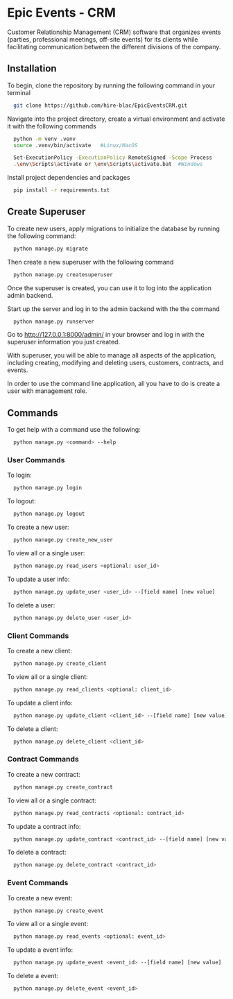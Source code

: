
# Epic Events - CRM

Customer Relationship Management (CRM) software that organizes events (parties, professional meetings,
off-site events) for its clients while facilitating communication between the different divisions of the
company.




## Installation
To begin, clone the repository by running the following command in your terminal

```bash
  git clone https://github.com/hire-blac/EpicEventsCRM.git
```
Navigate into the project directory, create a virtual environment and activate it with the following commands
```bash
  python -m venv .venv
  source .venv/bin/activate   #Linux/MacOS

  Set-ExecutionPolicy -ExecutionPolicy RemoteSigned -Scope Process
  .\env\Scripts\activate or \env\Scripts\activate.bat  #Windows
```
Install project dependencies and packages
```bash
  pip install -r requirements.txt
```

## Create Superuser
To create new users, apply migrations to initialize the database by running the following command:

```bash
  python manage.py migrate
```
Then create a new superuser with the following command

```bash
  python manage.py createsuperuser
```
Once the superuser is created, you can use it to log into the application admin backend.

Start up the server and log in to the admin backend with the the command

```bash
  python manage.py runserver
```
Go to http://127.0.0.1:8000/admin/ in your browser and log in with the superuser information you just created.

With superuser, you will be able to manage all aspects of the application, including creating, modifying and deleting users, customers, contracts, and events.

In order to use the command line application, all you have to do is create a user with management role.

## Commands
To get help with a command use the following: 

```bash
  python manage.py <command> --help
```

### User Commands
To login:

```bash
  python manage.py login
```
To logout:

```bash
  python manage.py logout
```
To create a new user:

```bash
  python manage.py create_new_user
```
To view all or a single user:

```bash
  python manage.py read_users <optional: user_id>
```
To update a user info:

```bash
  python manage.py update_user <user_id> --[field name] [new value]
```
To delete a user:

```bash
  python manage.py delete_user <user_id>
```


### Client Commands

To create a new client:

```bash
  python manage.py create_client
```
To view all or a single client:

```bash
  python manage.py read_clients <optional: client_id>
```
To update a client info:

```bash
  python manage.py update_client <client_id> --[field name] [new value]
```
To delete a client:

```bash
  python manage.py delete_client <client_id>
```


### Contract Commands

To create a new contract:

```bash
  python manage.py create_contract
```
To view all or a single contract:

```bash
  python manage.py read_contracts <optional: contract_id>
```
To update a contract info:

```bash
  python manage.py update_contract <contract_id> --[field name] [new value]
```
To delete a contract:

```bash
  python manage.py delete_contract <contract_id>
```


### Event Commands

To create a new event:

```bash
  python manage.py create_event
```
To view all or a single event:

```bash
  python manage.py read_events <optional: event_id>
```
To update a event info:

```bash
  python manage.py update_event <event_id> --[field name] [new value]
```
To delete a event:

```bash
  python manage.py delete_event <event_id>
```